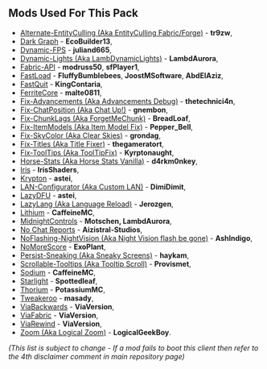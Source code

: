## Mods Used For This Pack

- [Alternate-EntityCulling (Aka EntityCulling Fabric/Forge)](https://modrinth.com/mod/entityculling) - **tr9zw**,
- [Dark Graph](https://modrinth.com/mod/dark-graph) - **EcoBuilder13**,
- [Dynamic-FPS](https://modrinth.com/mod/dynamic-fps) - **juliand665**,
- [Dynamic-Lights (Aka LambDynamicLights)](https://modrinth.com/mod/lambdynamiclights) - **LambdAurora**,
- [Fabric-API](https://modrinth.com/mod/fabric-api) - **modruss50**, **sfPlayer1**,
- [FastLoad](https://modrinth.com/mod/fastload) - **FluffyBumblebees**, **JoostMSoftware**, **AbdElAziz**,
- [FastQuit](https://modrinth.com/mod/fastquit) - **KingContaria**,
- [FerriteCore](https://modrinth.com/mod/ferrite-core) - **malte0811**,
- [Fix-Advancements (Aka Advancements Debug)](https://github.com/Technici4n/advancements-debug) - **thetechnici4n**,
- [Fix-ChatPosition (Aka Chat Up!)](https://github.com/gnembon/chat-up) - **gnembon**,
- [Fix-ChunkLags (Aka ForgetMeChunk)](https://modrinth.com/mod/forgetmechunk) - **BreadLoaf**,
- [Fix-ItemModels (Aka Item Model Fix)](https://www.curseforge.com/minecraft/mc-mods/item-model-fix) - **Pepper_Bell**,
- [Fix-SkyColor (Aka Clear Skies)](https://github.com/grondag/clear-skies) - **grondag**,
- [Fix-Titles (Aka Title Fixer)](https://modrinth.com/mod/title-fixer) - **thegameratort**,
- [Fix-ToolTips (Aka ToolTipFix)](https://github.com/PepperCode1/Item-Model-Fix) - **Kyrptonaught**,
- [Horse-Stats (Aka Horse Stats Vanilla)](https://modrinth.com/mod/horsestatsvanilla) - **d4rkm0nkey**,
- [Iris](https://github.com/IrisShaders/Iris/tree/1.19.3) - **IrisShaders**,
- [Krypton](https://modrinth.com/mod/krypton) - **astei**,
- [LAN-Configurator (Aka Custom LAN)](https://modrinth.com/mod/custom-lan) - **DimiDimit**,
- [LazyDFU](https://modrinth.com/mod/lazydfu) - **astei**,
- [LazyLang (Aka Language Reload)](https://modrinth.com/mod/language-reload) - **Jerozgen**,
- [Lithium](https://github.com/CaffeineMC/lithium-fabric/tree/1.19.x/dev) - **CaffeineMC**,
- [MidnightControls](https://modrinth.com/mod/midnightcontrols) - **Motschen, LambdAurora**,
- [No Chat Reports](https://github.com/Aizistral-Studios/No-Chat-Reports) - **Aizistral-Studios**,
- [NoFlashing-NightVision (Aka Night Vision flash be gone)](https://github.com/AshIndigo/NightVisionFlashBegone) - **AshIndigo**,
- [NoMoreScore](https://github.com/ExoPlant/NoMoreScore) - **ExoPlant**,
- [Persist-Sneaking (Aka Sneaky Screens)](https://github.com/haykam821/Sneaky-Screens) - **haykam**,
- [Scrollable-Tooltips (Aka Tooltip Scroll)](https://modrinth.com/mod/tooltip-scroll) - **Provismet**,
- [Sodium](https://github.com/CaffeineMC/sodium-fabric/tree/1.19.3/dev) - **CaffeineMC**,
- [Starlight](https://github.com/Spottedleaf/Starlight) - **Spottedleaf**,
- [Thorium](https://github.com/PotassiumMC/thorium) - **PotassiumMC**,
- [Tweakeroo](https://github.com/maruohon/tweakeroo) - **masady**,
- [ViaBackwards](https://github.com/ViaVersion/ViaBackwards) - **ViaVersion**,
- [ViaFabric](https://github.com/ViaVersion/ViaFabric) - **ViaVersion**,
- [ViaRewind](https://github.com/ViaVersion/ViaRewind) - **ViaVersion**,
- [Zoom (Aka Logical Zoom)](https://github.com/LogicalGeekBoy/logical_zoom) - **LogicalGeekBoy**.

*(This list is subject to change - If a mod fails to boot this client then refer to the 4th disclaimer comment in main repository page)*
